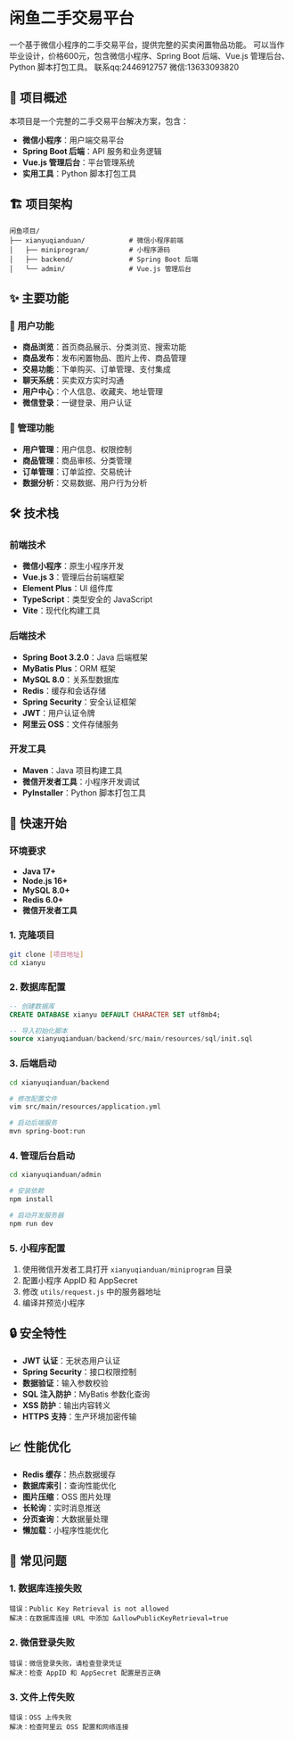 # 闲鱼二手交易平台

一个基于微信小程序的二手交易平台，提供完整的买卖闲置物品功能。
可以当作毕业设计，价格600元，包含微信小程序、Spring Boot 后端、Vue.js 管理后台、Python 脚本打包工具。
联系qq:2446912757
微信:13633093820

## 📱 项目概述

本项目是一个完整的二手交易平台解决方案，包含：
- **微信小程序**：用户端交易平台
- **Spring Boot 后端**：API 服务和业务逻辑
- **Vue.js 管理后台**：平台管理系统
- **实用工具**：Python 脚本打包工具

## 🏗️ 项目架构

```
闲鱼项目/
├── xianyuqianduan/           # 微信小程序前端
│   ├── miniprogram/          # 小程序源码
│   ├── backend/              # Spring Boot 后端
│   └── admin/                # Vue.js 管理后台

```

## ✨ 主要功能

### 🛒 用户功能
- **商品浏览**：首页商品展示、分类浏览、搜索功能
- **商品发布**：发布闲置物品、图片上传、商品管理
- **交易功能**：下单购买、订单管理、支付集成
- **聊天系统**：买卖双方实时沟通
- **用户中心**：个人信息、收藏夹、地址管理
- **微信登录**：一键登录、用户认证

### 🔧 管理功能
- **用户管理**：用户信息、权限控制
- **商品管理**：商品审核、分类管理
- **订单管理**：订单监控、交易统计
- **数据分析**：交易数据、用户行为分析

## 🛠️ 技术栈

### 前端技术
- **微信小程序**：原生小程序开发
- **Vue.js 3**：管理后台前端框架
- **Element Plus**：UI 组件库
- **TypeScript**：类型安全的 JavaScript
- **Vite**：现代化构建工具

### 后端技术
- **Spring Boot 3.2.0**：Java 后端框架
- **MyBatis Plus**：ORM 框架
- **MySQL 8.0**：关系型数据库
- **Redis**：缓存和会话存储
- **Spring Security**：安全认证框架
- **JWT**：用户认证令牌
- **阿里云 OSS**：文件存储服务

### 开发工具
- **Maven**：Java 项目构建工具
- **微信开发者工具**：小程序开发调试
- **PyInstaller**：Python 脚本打包工具

## 🚀 快速开始

### 环境要求
- **Java 17+**
- **Node.js 16+**
- **MySQL 8.0+**
- **Redis 6.0+**
- **微信开发者工具**

### 1. 克隆项目
```bash
git clone [项目地址]
cd xianyu
```

### 2. 数据库配置
```sql
-- 创建数据库
CREATE DATABASE xianyu DEFAULT CHARACTER SET utf8mb4;

-- 导入初始化脚本
source xianyuqianduan/backend/src/main/resources/sql/init.sql
```

### 3. 后端启动
```bash
cd xianyuqianduan/backend

# 修改配置文件
vim src/main/resources/application.yml

# 启动后端服务
mvn spring-boot:run
```

### 4. 管理后台启动
```bash
cd xianyuqianduan/admin

# 安装依赖
npm install

# 启动开发服务器
npm run dev
```

### 5. 小程序配置
1. 使用微信开发者工具打开 `xianyuqianduan/miniprogram` 目录
2. 配置小程序 AppID 和 AppSecret
3. 修改 `utils/request.js` 中的服务器地址
4. 编译并预览小程序


## 🔒 安全特性

- **JWT 认证**：无状态用户认证
- **Spring Security**：接口权限控制
- **数据验证**：输入参数校验
- **SQL 注入防护**：MyBatis 参数化查询
- **XSS 防护**：输出内容转义
- **HTTPS 支持**：生产环境加密传输

## 📈 性能优化

- **Redis 缓存**：热点数据缓存
- **数据库索引**：查询性能优化
- **图片压缩**：OSS 图片处理
- **长轮询**：实时消息推送
- **分页查询**：大数据量处理
- **懒加载**：小程序性能优化

## 🐛 常见问题

### 1. 数据库连接失败
```
错误：Public Key Retrieval is not allowed
解决：在数据库连接 URL 中添加 &allowPublicKeyRetrieval=true
```

### 2. 微信登录失败
```
错误：微信登录失败，请检查登录凭证
解决：检查 AppID 和 AppSecret 配置是否正确
```

### 3. 文件上传失败
```
错误：OSS 上传失败
解决：检查阿里云 OSS 配置和网络连接
```

